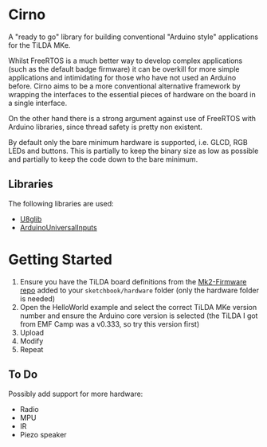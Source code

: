 Cirno
=====

A "ready to go" library for building conventional "Arduino style" applications for the TiLDA MKe.

Whilst FreeRTOS is a much better way to develop complex applications (such as the default badge firmware) it can be overkill for more simple applications and intimidating for those who have not used an Arduino before. Cirno aims to be a more conventional alternative framework by wrapping the interfaces to the essential pieces of hardware on the board in a single interface.

On the other hand there is a strong argument against use of FreeRTOS with Arduino libraries, since thread safety is pretty non existent.

By default only the bare minimum hardware is supported, i.e. GLCD, RGB LEDs and buttons. This is partially to keep the binary size as low as possible and partially to keep the code down to the bare minimum.

Libraries
---------

The following libraries are used:

- [U8glib](https://code.google.com/p/u8glib/)
- [ArduinoUniversalInputs](https://github.com/DanNixon/ArduinoUniversalInputs)

Getting Started
===============

1.  Ensure you have the TiLDA board definitions from the [Mk2-Firmware repo](https://github.com/emfcamp/Mk2-Firmware) added to your ```sketchbook/hardware``` folder (only the hardware folder is needed)
2.  Open the HelloWorld example and select the correct TiLDA MKe version number and ensure the Arduino core version is selected (the TiLDA I got from EMF Camp was a v0.333, so try this version first)
3.  Upload
4.  Modify
5.  Repeat

To Do
-----

Possibly add support for more hardware:

- Radio
- MPU
- IR
- Piezo speaker
